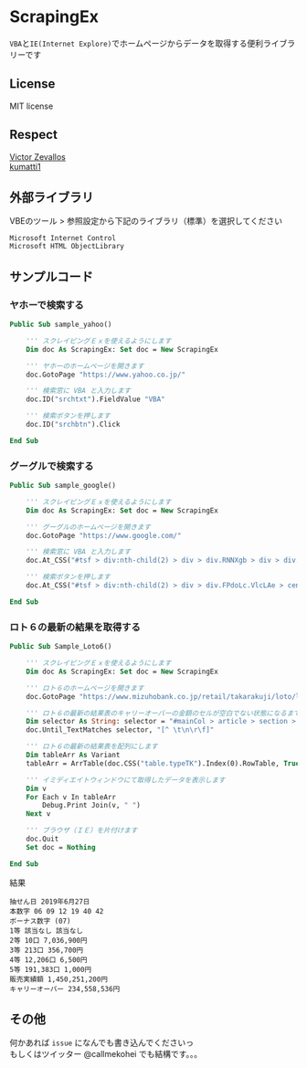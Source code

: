# ScrapingEx

`VBA`と`IE(Internet Explore)`でホームページからデータを取得する便利ライブラリーです

## License
MIT license

## Respect
[Victor Zevallos](https://github.com/vba-dev/vba-Scraping)  
[kumatti1](https://gist.github.com/kumatti1/6b68ea65fdfc9ecf727f)


## 外部ライブラリ

VBEのツール > 参照設定から下記のライブラリ（標準）を選択してください
```
Microsoft Internet Control
Microsoft HTML ObjectLibrary
```

## サンプルコード

### ヤホーで検索する
```vb
Public Sub sample_yahoo()

    ''' スクレイピングＥｘを使えるようにします
    Dim doc As ScrapingEx: Set doc = New ScrapingEx

    ''' ヤホーのホームページを開きます
    doc.GotoPage "https://www.yahoo.co.jp/"

    ''' 検索窓に VBA と入力します
    doc.ID("srchtxt").FieldValue "VBA"

    ''' 検索ボタンを押します
    doc.ID("srchbtn").Click

End Sub
```

### グーグルで検索する
```vb
Public Sub sample_google()

    ''' スクレイピングＥｘを使えるようにします
    Dim doc As ScrapingEx: Set doc = New ScrapingEx

    ''' グーグルのホームページを開きます
    doc.GotoPage "https://www.google.com/"

    ''' 検索窓に VBA と入力します
    doc.At_CSS("#tsf > div:nth-child(2) > div > div.RNNXgb > div > div.a4bIc > input").FieldValue "VBA"

    ''' 検索ボタンを押します
    doc.At_CSS("#tsf > div:nth-child(2) > div > div.FPdoLc.VlcLAe > center > input.gNO89b").Click

End Sub
```

### ロト６の最新の結果を取得する
```vb
Public Sub Sample_Loto6()

    ''' スクレイピングＥｘを使えるようにします
    Dim doc As ScrapingEx: Set doc = New ScrapingEx

    ''' ロト６のホームページを開きます
    doc.GotoPage "https://www.mizuhobank.co.jp/retail/takarakuji/loto/loto6/index.html"

    ''' ロト６の最新の結果表のキャリーオーバーの金額のセルが空白でない状態になるまで待ちます
    Dim selector As String: selector = "#mainCol > article > section > section > section > div > div.sp-none > table:nth-child(1) > tbody > tr:nth-child(10) > td > strong"
    doc.Until_TextMatches selector, "[^ \t\n\r\f]"

    ''' ロト６の最新の結果表を配列にします
    Dim tableArr As Variant
    tableArr = ArrTable(doc.CSS("table.typeTK").Index(0).RowTable, True)(1)

    ''' イミディエイトウィンドウにて取得したデータを表示します
    Dim v
    For Each v In tableArr
        Debug.Print Join(v, " ")
    Next v

    ''' ブラウザ（ＩＥ）を片付けます
    doc.Quit
    Set doc = Nothing

End Sub
```
結果
```text
抽せん日 2019年6月27日
本数字 06 09 12 19 40 42
ボーナス数字 (07)
1等 該当なし 該当なし
2等 10口 7,036,900円
3等 213口 356,700円
4等 12,206口 6,500円
5等 191,383口 1,000円
販売実績額 1,450,251,200円
キャリーオーバー 234,558,536円
```

## その他

何かあれば `issue` になんでも書き込んでくださいっ  
もしくはツイッター @callmekohei でも結構です。。。
